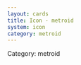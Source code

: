 ```yaml
---
layout: cards
title: Icon - metroid
system: icon
category: metroid
---
```

<div class="alert alert-secondary mb-4"><span class="i18n innerHTML-category">Category: </span><span class="i18n innerHTML-cat-metroid">metroid</span></div>
